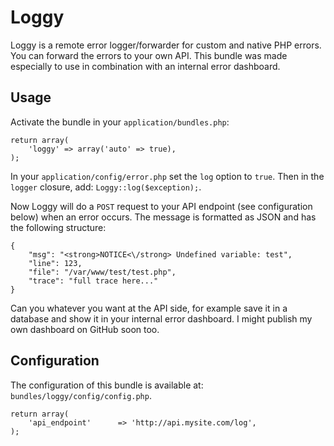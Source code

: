# Loggy

Loggy is a remote error logger/forwarder for custom and native PHP errors. You can forward the errors to your own API. This bundle was made especially to use in combination with an internal error dashboard.

## Usage

Activate the bundle in your `application/bundles.php`:

```
return array(
	'loggy' => array('auto' => true),
);
```

In your `application/config/error.php` set the `log` option to `true`.
Then in the `logger` closure, add: `Loggy::log($exception);`.

Now Loggy will do a `POST` request to your API endpoint (see configuration below) when an error occurs. The message is formatted as JSON and has the following structure:

```
{
	"msg": "<strong>NOTICE<\/strong> Undefined variable: test",
	"line": 123,
	"file": "/var/www/test/test.php",
	"trace": "full trace here..."
}
```

Can you whatever you want at the API side, for example save it in a database and show it in your internal error dashboard. I might publish my own dashboard on GitHub soon too.

## Configuration

The configuration of this bundle is available at: `bundles/loggy/config/config.php`.

```
return array(
	'api_endpoint'		=> 'http://api.mysite.com/log',
);
```